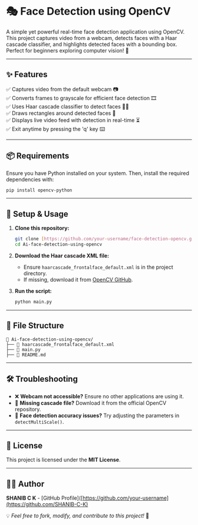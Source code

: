 # 🎭 Face Detection using OpenCV

A simple yet powerful real-time face detection application using OpenCV. This project captures video from a webcam, detects faces with a Haar cascade classifier, and highlights detected faces with a bounding box. Perfect for beginners exploring computer vision! 🚀

---

## ✨ Features
✅ Captures video from the default webcam 📷  
✅ Converts frames to grayscale for efficient face detection 🎞️  
✅ Uses Haar cascade classifier to detect faces 🧑‍💻  
✅ Draws rectangles around detected faces 🔳  
✅ Displays live video feed with detection in real-time ⏳  
✅ Exit anytime by pressing the 'q' key ⌨️

---

## 📦 Requirements
Ensure you have Python installed on your system. Then, install the required dependencies with:

```bash
pip install opencv-python
```

---

## 🚀 Setup & Usage
1. **Clone this repository:**
   ```bash
   git clone [https://github.com/your-username/face-detection-opencv.git](https://github.com/SHANIB-C-K/Ai-face-detection-using-opencv.git
   cd Ai-face-detection-using-opencv
   ```
2. **Download the Haar cascade XML file:**
   - Ensure `haarcascade_frontalface_default.xml` is in the project directory.
   - If missing, download it from [OpenCV GitHub](https://github.com/opencv/opencv/tree/master/data/haarcascades).

3. **Run the script:**
   ```bash
   python main.py
   ```

---

## 📂 File Structure
```
📂 Ai-face-detection-using-opencv/
├── 📄 haarcascade_frontalface_default.xml
├── 📜 main.py
├── 📖 README.md
```

---

## 🛠️ Troubleshooting
- ❌ **Webcam not accessible?** Ensure no other applications are using it.
- 📂 **Missing cascade file?** Download it from the official OpenCV repository.
- 🎯 **Face detection accuracy issues?** Try adjusting the parameters in `detectMultiScale()`.

---

## 📜 License
This project is licensed under the **MIT License**.

---

## 👨‍💻 Author
**SHANIB C K** - [GitHub Profile]([https://github.com/your-username](https://github.com/SHANIB-C-K)

💡 *Feel free to fork, modify, and contribute to this project!* 🚀

